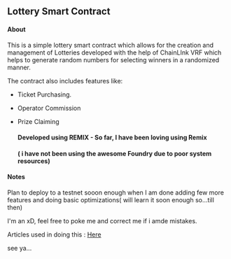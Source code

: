 ## Lottery Smart Contract
#### About
This is a simple lottery smart contract which allows for the creation and management of Lotteries developed with the help of ChainLInk VRF which helps to generate random numbers for selecting winners in a randomized manner.

The contract also includes features like:

- Ticket Purchasing.

- Operator Commission

- Prize Claiming

  #### Developed using REMIX - So far, I have been loving using Remix
     #### ( i have not been using the awesome Foundry due to poor system resources) 

#### Notes

Plan to deploy to a testnet sooon enough when I am done adding few more features and doing basic optimizations( will learn it soon enough so...till then)

I'm an xD, feel free to poke me and correct me if i amde mistakes.

Articles used in doing this : [Here]( https://dev.to/envoy_/build-a-lottery-smart-contract-with-chainlink-vrf-random-numbers-a-step-by-step-guide-4j4i )

see ya...
